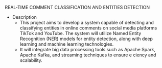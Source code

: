  REAL-TIME COMMENT CLASSIFICATION AND ENTITIES DETECTION 

* Description 
    - This project aims to develop a system capable of detecting and classifying entities in online comments on social media platforms TikTok and YouTube. The system will utilize Named Entity Recognition (NER) models for entity detection, along with deep learning and machine learning technologies.
   - It will integrate big data processing tools such as Apache Spark, Apache Kafka, and streaming techniques to ensure e ciency and scalability.

